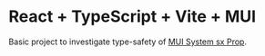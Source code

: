 # React + TypeScript + Vite + MUI

Basic project to investigate type-safety of [MUI System sx Prop](https://mui.com/system/getting-started/the-sx-prop/).  
